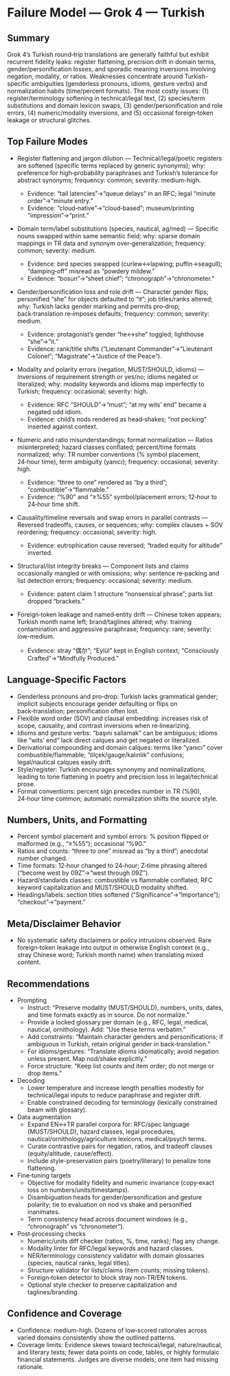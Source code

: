 # Failure Model — Grok 4 — Turkish

## Summary
Grok 4’s Turkish round‑trip translations are generally faithful but exhibit recurrent fidelity leaks: register flattening, precision drift in domain terms, gender/personification losses, and sporadic meaning inversions involving negation, modality, or ratios. Weaknesses concentrate around Turkish-specific ambiguities (genderless pronouns, idioms, gesture verbs) and normalization habits (time/percent formats). The most costly issues: (1) register/terminology softening in technical/legal text, (2) species/term substitutions and domain lexicon swaps, (3) gender/personification and role errors, (4) numeric/modality inversions, and (5) occasional foreign‑token leakage or structural glitches.

## Top Failure Modes
- Register flattening and jargon dilution — Technical/legal/poetic registers are softened (specific terms replaced by generic synonyms); why: preference for high‑probability paraphrases and Turkish’s tolerance for abstract synonyms; frequency: common; severity: medium-high.
  - Evidence: “tail latencies”→“queue delays” in an RFC; legal “minute order”→“minute entry.”
  - Evidence: “cloud‑native”→“cloud‑based”; museum/printing “impression”→“print.”

- Domain term/label substitutions (species, nautical, ag/med) — Specific nouns swapped within same semantic field; why: sparse domain mappings in TR data and synonym over‑generalization; frequency: common; severity: medium.
  - Evidence: bird species swapped (curlew↔lapwing; puffin→seagull); “damping‑off” misread as “powdery mildew.”
  - Evidence: “bosun”→“sheet chief”; “chronograph”→“chronometer.”

- Gender/personification loss and role drift — Character gender flips; personified “she” for objects defaulted to “it”; job titles/ranks altered; why: Turkish lacks gender marking and permits pro‑drop; back‑translation re‑imposes defaults; frequency: common; severity: medium.
  - Evidence: protagonist’s gender “he↔she” toggled; lighthouse “she”→“it.”
  - Evidence: rank/title shifts (“Lieutenant Commander”→“Lieutenant Colonel”; “Magistrate”→“Justice of the Peace”).

- Modality and polarity errors (negation, MUST/SHOULD, idioms) — Inversions of requirement strength or yes/no; idioms negated or literalized; why: modality keywords and idioms map imperfectly to Turkish; frequency: occasional; severity: high.
  - Evidence: RFC “SHOULD”→“must”; “at my wits’ end” became a negated odd idiom.
  - Evidence: child’s nods rendered as head‑shakes; “not pecking” inserted against context.

- Numeric and ratio misunderstandings; format normalization — Ratios misinterpreted; hazard classes conflated; percent/time formats normalized; why: TR number conventions (% symbol placement, 24‑hour time), term ambiguity (yanıcı); frequency: occasional; severity: high.
  - Evidence: “three to one” rendered as “by a third”; “combustible”→“flammable.”
  - Evidence: “%90” and “≥%55” symbol/placement errors; 12‑hour to 24‑hour time shift.

- Causality/timeline reversals and swap errors in parallel contrasts — Reversed tradeoffs, causes, or sequences; why: complex clauses + SOV reordering; frequency: occasional; severity: high.
  - Evidence: eutrophication cause reversed; “traded equity for altitude” inverted.

- Structural/list integrity breaks — Component lists and claims occasionally mangled or with omissions; why: sentence re‑packing and list detection errors; frequency: occasional; severity: medium.
  - Evidence: patent claim 1 structure “nonsensical phrase”; parts list dropped “brackets.”

- Foreign‑token leakage and named‑entity drift — Chinese token appears; Turkish month name left; brand/taglines altered; why: training contamination and aggressive paraphrase; frequency: rare; severity: low-medium.
  - Evidence: stray “偶尔”; “Eylül” kept in English context; “Consciously Crafted”→“Mindfully Produced.”

## Language‑Specific Factors
- Genderless pronouns and pro‑drop: Turkish lacks grammatical gender; implicit subjects encourage gender defaulting or flips on back‑translation; personification often lost.
- Flexible word order (SOV) and clausal embedding: increases risk of scope, causality, and contrast inversions when re‑linearizing.
- Idioms and gesture verbs: “başını sallamak” can be ambiguous; idioms like “wits’ end” lack direct calques and get negated or literalized.
- Derivational compounding and domain calques: terms like “yanıcı” cover combustible/flammable; “ölçek/gauge/kalınlık” confusions; legal/nautical calques easily drift.
- Style/register: Turkish encourages synonymy and nominalizations, leading to tone flattening in poetry and precision loss in legal/technical prose.
- Format conventions: percent sign precedes number in TR (%90), 24‑hour time common; automatic normalization shifts the source style.

## Numbers, Units, and Formatting
- Percent symbol placement and symbol errors: % position flipped or malformed (e.g., “≥%55”); occasional “%90.”
- Ratios and counts: “three to one” misread as “by a third”; anecdotal number changed.
- Time formats: 12‑hour changed to 24‑hour; Z‑time phrasing altered (“become west by 09Z”→“west through 09Z”).
- Hazard/standards classes: combustible vs flammable conflated; RFC keyword capitalization and MUST/SHOULD modality shifted.
- Headings/labels: section titles softened (“Significance”→“Importance”); “checkout”→“payment.”

## Meta/Disclaimer Behavior
- No systematic safety disclaimers or policy intrusions observed. Rare foreign‑token leakage into output in otherwise English context (e.g., stray Chinese word; Turkish month name) when translating mixed content.

## Recommendations
- Prompting
  - Instruct: “Preserve modality (MUST/SHOULD), numbers, units, dates, and time formats exactly as in source. Do not normalize.” 
  - Provide a locked glossary per domain (e.g., RFC, legal, medical, nautical, ornithology). Add: “Use these terms verbatim.”
  - Add constraints: “Maintain character genders and personifications; if ambiguous in Turkish, retain original gender in back‑translation.”
  - For idioms/gestures: “Translate idioms idiomatically; avoid negation unless present. Map nod/shake explicitly.”
  - Force structure: “Keep list counts and item order; do not merge or drop items.”
- Decoding
  - Lower temperature and increase length penalties modestly for technical/legal inputs to reduce paraphrase and register drift.
  - Enable constrained decoding for terminology (lexically constrained beam with glossary).
- Data augmentation
  - Expand EN↔TR parallel corpora for: RFC/spec language (MUST/SHOULD), hazard classes, legal procedures, nautical/ornithology/agriculture lexicons, medical/psych terms.
  - Curate contrastive pairs for negation, ratios, and tradeoff clauses (equity/altitude, cause/effect).
  - Include style-preservation pairs (poetry/literary) to penalize tone flattening.
- Fine‑tuning targets
  - Objective for modality fidelity and numeric invariance (copy‑exact loss on numbers/units/timestamps).
  - Disambiguation heads for gender/personification and gesture polarity; tie to evaluation on nod vs shake and personified inanimates.
  - Term consistency head across document windows (e.g., “chronograph” vs “chronometer”).
- Post‑processing checks
  - Numeric/units diff checker (ratios, %, time, ranks); flag any change.
  - Modality linter for RFC/legal keywords and hazard classes.
  - NER/terminology consistency validator with domain glossaries (species, nautical ranks, legal titles).
  - Structure validator for lists/claims (item counts; missing tokens).
  - Foreign‑token detector to block stray non‑TR/EN tokens.
  - Optional style checker to preserve capitalization and taglines/branding.

## Confidence and Coverage
- Confidence: medium-high. Dozens of low‑scored rationales across varied domains consistently show the outlined patterns.
- Coverage limits: Evidence skews toward technical/legal, nature/nautical, and literary texts; fewer data points on code, tables, or highly formulaic financial statements. Judges are diverse models; one item had missing rationale.
